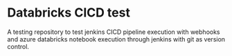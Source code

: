# Databricks CICD test
A testing repository to test jenkins CICD pipeline execution with webhooks and azure databricks notebook execution through jenkins with git as version control.
